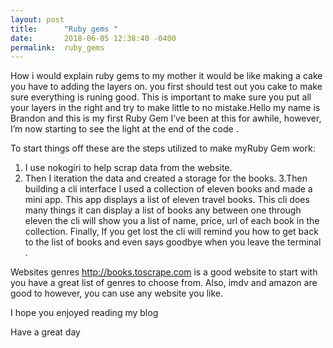 ```yaml
---
layout: post
title:      "Ruby gems "
date:       2018-06-05 12:38:40 -0400
permalink:  ruby_gems
---
```



How i would explain ruby gems to my mother it would be like making a cake you have to adding the layers on.
you first should test out you cake to make sure everything is runing good.
This is important to make sure you put all your layers in the right and try to make little to no mistake.Hello my name is Brandon and this is my first Ruby Gem I’ve been at this for awhile, however, I’m now starting to see the light at the end of the code . 

To start things off these are the steps utilized to make myRuby Gem work: 

1. I use nokogiri to help scrap data from the website.
2. Then I iteration the data and created a storage for the books. 
3.Then building a cli interface I used a collection of eleven books and made a mini app. This app displays a list of eleven travel books. This cli does many things it can display a list of books any between one through eleven the cli will show you a list of name, price, url of each book in the collection. 
Finally, If you get lost the cli will remind you how to get back to the list of books and even says goodbye when you leave the terminal .

Websites genres
http://books.toscrape.com  is a good website to start with you have a great list of genres to choose from. Also, imdv and amazon are good to however, you can use any website you like. 

I hope you enjoyed reading my blog  

Have a great day

